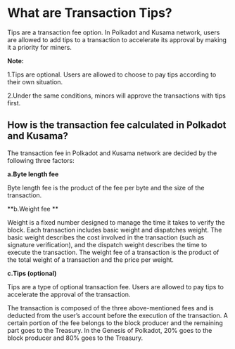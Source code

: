 # What are Transaction Tips?

Tips are a transaction fee option. In Polkadot and Kusama network, users are allowed to add tips to a transaction to accelerate its approval by making it a priority for miners.

**Note:**

1.Tips are optional. Users are allowed to choose to pay tips according to their own situation. 

2.Under the same conditions, minors will approve the transactions with tips first. 

## How is the transaction fee calculated in Polkadot and Kusama?

The transaction fee in Polkadot and Kusama network are decided by the following three factors:

**a.Byte length fee**

Byte length fee is the product of the fee per byte and the size of the transaction. 

 **b.Weight fee **

Weight is a fixed number designed to manage the time it takes to verify the block. Each transaction includes basic weight and dispatches weight. The basic weight describes the cost involved in the transaction (such as signature verification), and the dispatch weight describes the time to execute the transaction. The weight fee of a transaction is the product of the total weight of a transaction and the price per weight. 

**c.Tips (optional)**

Tips are a type of optional transaction fee. Users are allowed to pay tips to accelerate the approval of the transaction.

The transaction is composed of the three above-mentioned fees and is deducted from the user’s account before the execution of the transaction. A certain portion of the fee belongs to the block producer and the remaining part goes to the Treasury. In the Genesis of Polkadot, 20% goes to the block producer and 80% goes to the Treasury.
